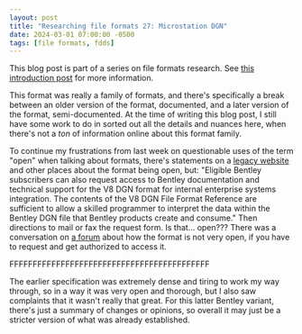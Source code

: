 ```yaml
---
layout: post
title: "Researching file formats 27: Microstation DGN"
date: 2024-03-01 07:00:00 -0500
tags: [file formats, fdds]
---
```


This blog post is part of a series on file formats research. See [this introduction post](https://bits.ashleyblewer.com/blog/2023/08/04/researching-file-formats-library-of-congress-sustainability-of-digital-formats/) for more information.

This format was really a family of formats, and there's specifically a break between an older version of the format, documented, and a later version of the format, semi-documented. At the time of writing this blog post, I still have some work to do in sorted out all the details and nuances here, when there's not a _ton_ of information online about this format family.

To continue my frustrations from last week on questionable uses of the term "open" when talking about formats, there's statements on a [legacy website](https://web.archive.org/web/20121023155623/http://www.bentley.com/en-US/Products/MicroStation/OpenDGN/) and other places about the format being open, but: "Eligible Bentley subscribers can also request access to Bentley documentation and technical support for the V8 DGN format for internal enterprise systems integration. The contents of the V8 DGN File Format Reference are sufficient to allow a skilled programmer to interpret the data within the Bentley DGN file that Bentley products create and consume." Then directions to mail or fax the request form. Is that... open??? There was a conversation on [a forum](https://communities.bentley.com/products/programming/microstation_programming/f/microstation-programming---forum/85136/microstation-related-programming-in-linux) about how the format is not very open, if you have to request and get authorized to access it.

FFFFFFFFFFFFFFFFFFFFFFFFFFFFFFFFFFFFFFFFFFF

The earlier specification was extremely dense and tiring to work my way through, so in a way it was very open and thorough, but I also saw complaints that it wasn't really that great. For this latter Bentley variant, there's just a summary of changes or opinions, so overall it may just be a stricter version of what was already established.
